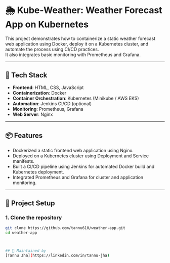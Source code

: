 # 🌦️ Kube-Weather: Weather Forecast App on Kubernetes

This project demonstrates how to containerize a static weather forecast web application using Docker, deploy it on a Kubernetes cluster, and automate the process using CI/CD practices.  
It also integrates basic monitoring with Prometheus and Grafana.

---

## 🚀 Tech Stack
- **Frontend**: HTML, CSS, JavaScript
- **Containerization**: Docker
- **Container Orchestration**: Kubernetes (Minikube / AWS EKS)
- **Automation**: Jenkins CI/CD (optional)
- **Monitoring**: Prometheus, Grafana
- **Web Server**: Nginx

---

## 📦 Features
- Dockerized a static frontend web application using Nginx.
- Deployed on a Kubernetes cluster using Deployment and Service manifests.
- Built a CI/CD pipeline using Jenkins for automated Docker build and Kubernetes deployment.
- Integrated Prometheus and Grafana for cluster and application monitoring.

---

## 🔧 Project Setup

### 1. Clone the repository
```bash
git clone https://github.com/tannu610/weather-app.git
cd weather-app



## 👤 Maintained by
[Tannu Jha](https://linkedin.com/in/tannu-jha)
